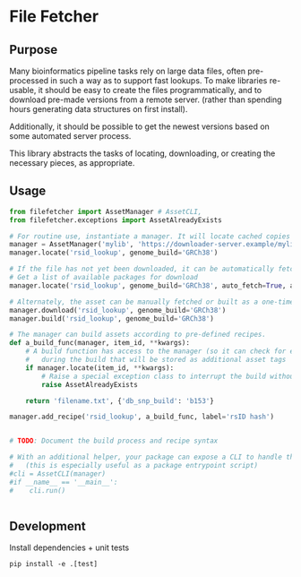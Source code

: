 # File Fetcher

## Purpose

Many bioinformatics pipeline tasks rely on large data files, often pre-processed in such a way as to support fast 
lookups. To make libraries re-usable, it should be easy to create the files programmatically, and to download 
pre-made versions from a remote server. (rather than spending hours generating data structures on first install).

Additionally, it should be possible to get the newest versions based on some automated server process.  

This library abstracts the tasks of locating, downloading, or creating the necessary pieces, as appropriate. 


## Usage
```python
from filefetcher import AssetManager # AssetCLI,
from filefetcher.exceptions import AssetAlreadyExists

# For routine use, instantiate a manager. It will locate cached copies of asset files. 
manager = AssetManager('mylib', 'https://downloader-server.example/mylib/')
manager.locate('rsid_lookup', genome_build='GRCh38')

# If the file has not yet been downloaded, it can be automatically fetched or built (from a known recipe)
# Get a list of available packages for download
manager.locate('rsid_lookup', genome_build='GRCh38', auto_fetch=True, auto_build=True)

# Alternately, the asset can be manually fetched or built as a one-time operation during installation.
manager.download('rsid_lookup', genome_build='GRCh38')
manager.build('rsid_lookup', genome_build='GRCh38')

# The manager can build assets according to pre-defined recipes.
def a_build_func(manager, item_id, **kwargs):
    # A build function has access to the manager (so it can check for existing files), and returns metadata calculated 
    #   during the build that will be stored as additional asset tags
    if manager.locate(item_id, **kwargs):
        # Raise a special exception class to interrupt the build without performing extra steps
        raise AssetAlreadyExists

    return 'filename.txt', {'db_snp_build': 'b153'}

manager.add_recipe('rsid_lookup', a_build_func, label='rsID hash')


# TODO: Document the build process and recipe syntax

# With an additional helper, your package can expose a CLI to handle these asset operations. 
#   (this is especially useful as a package entrypoint script)
#cli = AssetCLI(manager)
#if __name__ == '__main__':
#    cli.run()



```



## Development
Install dependencies + unit tests

`pip install -e .[test]`
